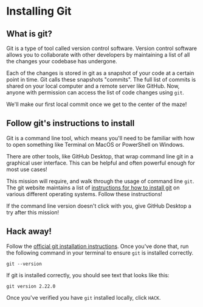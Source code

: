 # Installing Git

## What is git?

Git is a type of tool called version control software. Version control software allows you to collaborate with other developers by maintaining a list of all the changes your codebase has undergone.

Each of the changes is stored in git as a snapshot of your code at a certain point in time. Git calls these snapshots "commits". The full list of commits is shared on your local computer and a remote server like GitHub. Now, anyone with permission can access the list of code changes using `git`.

We'll make our first local commit once we get to the center of the maze!

## Follow git's instructions to install

Git is a command line tool, which means you'll need to be familiar with how to open something like Terminal on MacOS or PowerShell on Windows.

There are other tools, like GitHub Desktop, that wrap command line git in a graphical user interface. This can be helpful and often powerful enough for most use cases!

This mission will require, and walk through the usage of command line `git`. The git website maintains a list of [instructions for how to install git](https://git-scm.com/book/en/v2/Getting-Started-Installing-Git) on various different operating systems. Follow these instructions!

If the command line version doesn't click with you, give GitHub Desktop a try after this mission!

## Hack away!

Follow the [official git installation instructions](https://git-scm.com/book/en/v2/Getting-Started-Installing-Git). Once you've done that, run the following command in your terminal to ensure `git` is installed correctly.

```
git --version
```

If git is installed correctly, you should see text that looks like this:

```
git version 2.22.0
```

Once you've verified you have `git` installed locally, click `HACK`.

